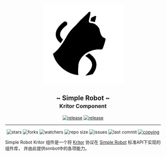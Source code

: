 <!--suppress HtmlDeprecatedAttribute -->
<div align="center">
<picture>
  <source media="(prefers-color-scheme: dark)" srcset=".simbot/logo-dark.svg">
  <source media="(prefers-color-scheme: light)" srcset=".simbot/logo.svg">
  <img alt="simbot logo" src=".simbot/logo.svg" width="260" />
</picture>
<h2>
    ~ Simple Robot ~ <br/> <small>Kritor Component</small>
</h2>
<a href="https://github.com/simple-robot/simbot-component-kritor/releases/latest"><img alt="release" src="https://img.shields.io/github/v/release/simple-robot/simbot-component-kritor" /></a>
<a href="https://repo1.maven.org/maven2/love/forte/simbot/component/simbot-component-kritor-api/" target="_blank">
  <img alt="release" src="https://img.shields.io/maven-central/v/love.forte.simbot.component/simbot-component-kritor-api" /></a>
   <hr>
   <img alt="stars" src="https://img.shields.io/github/stars/simple-robot/simbot-component-kritor" />
   <img alt="forks" src="https://img.shields.io/github/forks/simple-robot/simbot-component-kritor" />
   <img alt="watchers" src="https://img.shields.io/github/watchers/simple-robot/simbot-component-kritor" />
   <img alt="repo size" src="https://img.shields.io/github/repo-size/simple-robot/simbot-component-kritor" />
   <img alt="issues" src="https://img.shields.io/github/issues-closed/simple-robot/simbot-component-kritor?color=green" />
   <img alt="last commit" src="https://img.shields.io/github/last-commit/simple-robot/simbot-component-kritor" />
   <a href="./COPYING"><img alt="copying" src="https://img.shields.io/github/license/simple-robot/simbot-component-kritor" /></a>

</div>


Simple Robot Kritor 组件是一个将 
[Kritor](https://github.com/KarinJS/kritor-kotlin) 
协议在
[Simple Robot](http://github.com/simple-robot/simpler-robot) 标准API下实现的组件库，
并由此提供simbot中的各项能力。
